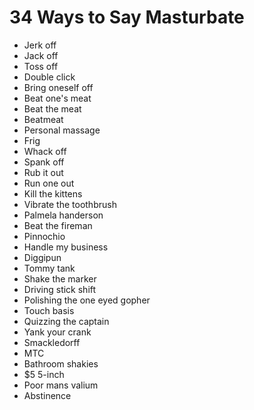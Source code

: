 # 34 Ways to Say Masturbate
- Jerk off
- Jack off
- Toss off
- Double click
- Bring oneself off
- Beat one's meat
- Beat the meat
- Beatmeat
- Personal massage
- Frig
- Whack off
- Spank off
- Rub it out
- Run one out
- Kill the kittens
- Vibrate the toothbrush
- Palmela handerson
- Beat the fireman
- Pinnochio
- Handle my business
- Diggipun
- Tommy tank
- Shake the marker
- Driving stick shift
- Polishing the one eyed gopher
- Touch basis
- Quizzing the captain
- Yank your crank
- Smackledorff
- MTC
- Bathroom shakies
- $5 5-inch
- Poor mans valium
- Abstinence
